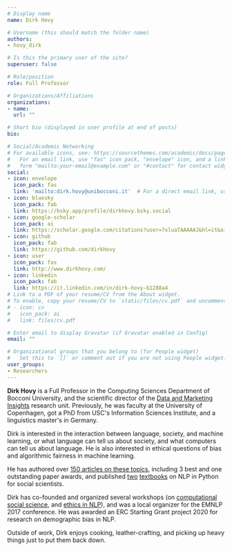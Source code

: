 ```yaml
---
# Display name
name: Dirk Hovy

# Username (this should match the folder name)
authors:
- hovy_dirk

# Is this the primary user of the site?
superuser: false

# Role/position
role: Full Professor

# Organizations/Affiliations
organizations:
- name:
  url: ""

# Short bio (displayed in user profile at end of posts)
bio:

# Social/Academic Networking
# For available icons, see: https://sourcethemes.com/academic/docs/page-builder/#icons
#   For an email link, use "fas" icon pack, "envelope" icon, and a link in the
#   form "mailto:your-email@example.com" or "#contact" for contact widget.
social:
- icon: envelope
  icon_pack: fas
  link: 'mailto:dirk.hovy@unibocconi.it'  # For a direct email link, use "mailto:debora.nozza@unibocconi.it".
- icon: bluesky
  icon_pack: fab
  link: https://bsky.app/profile/dirkhovy.bsky.social
- icon: google-scholar
  icon_pack: ai
  link: https://scholar.google.com/citations?user=7xluaTAAAAAJ&hl=it&oi=ao
- icon: github
  icon_pack: fab
  link: https://github.com/dirkhovy
- icon: user
  icon_pack: fas
  link: http://www.dirkhovy.com/
- icon: linkedin
  icon_pack: fab
  link: https://it.linkedin.com/in/dirk-hovy-b1288a4
# Link to a PDF of your resume/CV from the About widget.
# To enable, copy your resume/CV to `static/files/cv.pdf` and uncomment the lines below.
# - icon: cv
#   icon_pack: ai
#   link: files/cv.pdf

# Enter email to display Gravatar (if Gravatar enabled in Config)
email: ""

# Organizational groups that you belong to (for People widget)
#   Set this to `[]` or comment out if you are not using People widget.
user_groups:
- Researchers
---
```


**Dirk Hovy** is a Full Professor in the Computing Sciences Department of Bocconi University, and the scientific director of the [Data and Marketing Insights](www.dmi.unibocconi.eu/) research unit. Previously, he was faculty at the University of Copenhagen, got a PhD from USC's Information Sciences Institute, and a linguistics master's in Germany.

Dirk is interested in the interaction between language, society, and machine learning, or what language can tell us about society, and what computers can tell us about language. He is also interested in ethical questions of bias and algorithmic fairness in machine learning.

He has authored over [150 articles on these topics](https://scholar.google.com/citations?user=7xluaTAAAAAJ&hl=it&oi=ao), including 3 best and one outstanding paper awards, and published [two](https://www.cambridge.org/core/elements/text-analysis-in-python-for-social-scientists/BFAB0A3604C7E29F6198EA2F7941DFF3) [textbooks](https://www.cambridge.org/core/elements/abs/text-analysis-in-python-for-social-scientists/54B82AEA3FB586919A2265E6799ACB11) on NLP in Python for social scientists.

Dirk has co-founded and organized several workshops (on [computational social science](https://sites.google.com/site/nlpandcss/), and [ethics in NLP](http://ethicsinnlp.com/)), and was a local organizer for the EMNLP 2017 conference.
He was awarded an ERC Starting Grant project 2020 for research on demographic bias in NLP.

Outside of work, Dirk enjoys cooking, leather-crafting, and picking up heavy things just to put them back down.
